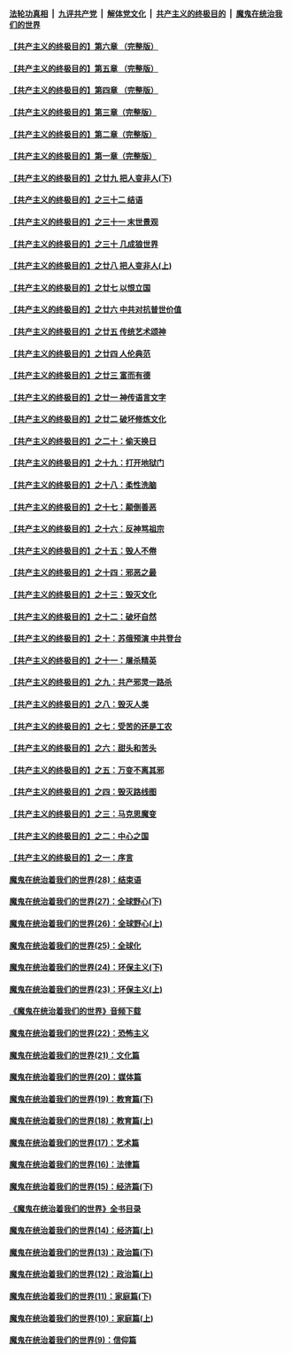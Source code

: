 

####  [法轮功真相](../../../../basic/blob/master/README.md?t=07081131) &nbsp;|&nbsp; [九评共产党](../../../../9ping.md/blob/master/README.md?t=07081131) &nbsp;|&nbsp; [解体党文化](../../../../jtdwh.md/blob/master/README.md?t=07081131)  &nbsp;|&nbsp; [共产主义的终极目的](../../../../gczydzjmd.md/blob/master/README.md?t=07081131) &nbsp;|&nbsp; [魔鬼在统治我们的世界](../../../../mgztzwmdsj.md/blob/master/README.md?t=07081131) 

#### [【共产主义的终极目的】第六章 （完整版）](../pages/nsc422/n11428913.md?t=07081131) 

#### [【共产主义的终极目的】第五章 （完整版）](../pages/nsc422/n11428912.md?t=07081131) 

#### [【共产主义的终极目的】第四章 （完整版）](../pages/nsc422/n11428907.md?t=07081131) 

#### [【共产主义的终极目的】第三章（完整版）](../pages/nsc422/n11428848.md?t=07081131) 

#### [【共产主义的终极目的】第二章（完整版）](../pages/nsc422/n11428831.md?t=07081131) 

#### [【共产主义的终极目的】第一章（完整版）](../pages/nsc422/n11417651.md?t=07081131) 

#### [【共产主义的终极目的】之廿九 把人变非人(下)](../pages/nsc422/n11344140.md?t=07081131) 

#### [【共产主义的终极目的】之三十二 结语](../pages/nsc422/n11360535.md?t=07081131) 

#### [【共产主义的终极目的】之三十一 末世景观](../pages/nsc422/n11351129.md?t=07081131) 

#### [【共产主义的终极目的】之三十 几成狼世界](../pages/nsc422/n11348280.md?t=07081131) 

#### [【共产主义的终极目的】之廿八 把人变非人(上)](../pages/nsc422/n11340492.md?t=07081131) 

#### [【共产主义的终极目的】之廿七 以恨立国](../pages/nsc422/n11336944.md?t=07081131) 

#### [【共产主义的终极目的】之廿六 中共对抗普世价值](../pages/nsc422/n11324785.md?t=07081131) 

#### [【共产主义的终极目的】之廿五 传统艺术颂神](../pages/nsc422/n11296396.md?t=07081131) 

#### [【共产主义的终极目的】之廿四 人伦典范](../pages/nsc422/n11296397.md?t=07081131) 

#### [【共产主义的终极目的】之廿三 富而有德](../pages/nsc422/n11283598.md?t=07081131) 

#### [【共产主义的终极目的】之廿一 神传语言文字](../pages/nsc422/n11263265.md?t=07081131) 

#### [【共产主义的终极目的】之廿二 破坏修炼文化](../pages/nsc422/n11245728.md?t=07081131) 

#### [【共产主义的终极目的】之二十：偷天换日](../pages/nsc422/n11238846.md?t=07081131) 

#### [【共产主义的终极目的】之十九：打开地狱门](../pages/nsc422/n11206376.md?t=07081131) 

#### [【共产主义的终极目的】之十八：柔性洗脑](../pages/nsc422/n11199994.md?t=07081131) 

#### [【共产主义的终极目的】之十七：颠倒善恶](../pages/nsc422/n11179782.md?t=07081131) 

#### [【共产主义的终极目的】之十六：反神骂祖宗](../pages/nsc422/n11166798.md?t=07081131) 

#### [【共产主义的终极目的】之十五：毁人不倦](../pages/nsc422/n11166792.md?t=07081131) 

#### [【共产主义的终极目的】之十四：邪恶之最](../pages/nsc422/n11150249.md?t=07081131) 

#### [【共产主义的终极目的】之十三：毁灭文化](../pages/nsc422/n11135227.md?t=07081131) 

#### [【共产主义的终极目的】之十二：破坏自然](../pages/nsc422/n11135214.md?t=07081131) 

#### [【共产主义的终极目的】之十：苏俄预演 中共登台](../pages/nsc422/n11118424.md?t=07081131) 

#### [【共产主义的终极目的】之十一：屠杀精英](../pages/nsc422/n11118442.md?t=07081131) 

#### [【共产主义的终极目的】之九：共产邪灵一路杀](../pages/nsc422/n11114139.md?t=07081131) 

#### [【共产主义的终极目的】之八：毁灭人类](../pages/nsc422/n11108503.md?t=07081131) 

#### [【共产主义的终极目的】之七：受苦的还是工农](../pages/nsc422/n11101809.md?t=07081131) 

#### [【共产主义的终极目的】之六：甜头和苦头](../pages/nsc422/n11096971.md?t=07081131) 

#### [【共产主义的终极目的】之五：万变不离其邪](../pages/nsc422/n11091285.md?t=07081131) 

#### [【共产主义的终极目的】之四：毁灭路线图](../pages/nsc422/n11086284.md?t=07081131) 

#### [【共产主义的终极目的】之三：马克思魔变](../pages/nsc422/n11061941.md?t=07081131) 

#### [【共产主义的终极目的】之二：中心之国](../pages/nsc422/n11047728.md?t=07081131) 

#### [【共产主义的终极目的】之一：序言](../pages/nsc422/n11086077.md?t=07081131) 

#### [魔鬼在统治着我们的世界(28)：结束语](../pages/nsc422/n10936246.md?t=07081131) 

#### [魔鬼在统治着我们的世界(27)：全球野心(下)](../pages/nsc422/n10928319.md?t=07081131) 

#### [魔鬼在统治着我们的世界(26)：全球野心(上)](../pages/nsc422/n10900318.md?t=07081131) 

#### [魔鬼在统治着我们的世界(25)：全球化](../pages/nsc422/n10788205.md?t=07081131) 

#### [魔鬼在统治着我们的世界(24)：环保主义(下)](../pages/nsc422/n10695307.md?t=07081131) 

#### [魔鬼在统治着我们的世界(23)：环保主义(上)](../pages/nsc422/n10688613.md?t=07081131) 

#### [《魔鬼在统治着我们的世界》音频下载](../pages/nsc422/n10635553.md?t=07081131) 

#### [魔鬼在统治着我们的世界(22)：恐怖主义](../pages/nsc422/n10614727.md?t=07081131) 

#### [魔鬼在统治着我们的世界(21)：文化篇](../pages/nsc422/n10597706.md?t=07081131) 

#### [魔鬼在统治着我们的世界(20)：媒体篇](../pages/nsc422/n10586579.md?t=07081131) 

#### [魔鬼在统治着我们的世界(19)：教育篇(下)](../pages/nsc422/n10564808.md?t=07081131) 

#### [魔鬼在统治着我们的世界(18)：教育篇(上)](../pages/nsc422/n10526970.md?t=07081131) 

#### [魔鬼在统治着我们的世界(17)：艺术篇](../pages/nsc422/n10499093.md?t=07081131) 

#### [魔鬼在统治着我们的世界(16)：法律篇](../pages/nsc422/n10485969.md?t=07081131) 

#### [魔鬼在统治着我们的世界(15)：经济篇(下)](../pages/nsc422/n10469975.md?t=07081131) 

#### [《魔鬼在统治着我们的世界》全书目录](../pages/nsc422/n10464261.md?t=07081131) 

#### [魔鬼在统治着我们的世界(14)：经济篇(上)](../pages/nsc422/n10457370.md?t=07081131) 

#### [魔鬼在统治着我们的世界(13)：政治篇(下)](../pages/nsc422/n10448270.md?t=07081131) 

#### [魔鬼在统治着我们的世界(12)：政治篇(上)](../pages/nsc422/n10444576.md?t=07081131) 

#### [魔鬼在统治着我们的世界(11)：家庭篇(下)](../pages/nsc422/n10440961.md?t=07081131) 

#### [魔鬼在统治着我们的世界(10)：家庭篇(上)](../pages/nsc422/n10435448.md?t=07081131) 

#### [魔鬼在统治着我们的世界(9)：信仰篇](../pages/nsc422/n10432159.md?t=07081131) 

